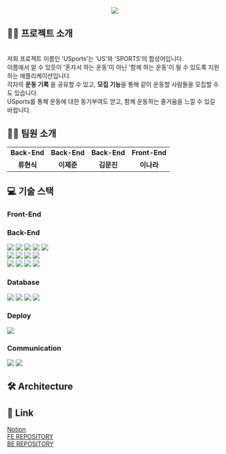 <div align=center>
  <img src="https://github.com/AnonymousZB14/USports_BE/assets/108650920/8c530b03-ab59-4713-9a39-966586e58a46"/>
</div>

<!--# ⚽ USports 🏋-->


## 🧑‍🏫 프로젝트 소개
<br/>
저희 프로젝트 이름인 'USports'는 'US'와 'SPORTS'의 합성어입니다.<br/>
이름에서 알 수 있듯이 '혼자서 하는 운동'이 아닌 '함께 하는 운동'이 될 수 있도록 지원하는 애플리케이션입니다. <br/>
각자의 <strong>운동 기록</strong> 을 공유할 수 있고,
<strong>모집 기능</strong>을 통해 같이 운동할 사람들을 모집할 수도 있습니다.<br/>
USports를 통해 운동에 대한 동기부여도 얻고, 함께 운동하는 즐거움을 느낄 수 있길 바랍니다.


## 🧑‍💻 팀원 소개
<div align=center>
  
|  |  |  |  |
|:---:|:---:|:---:|:---:|
|**Back-End**|**Back-End**|**Back-End**|**Front-End**|
|**류현식**|**이제준**|**김문진**|**이나라**|

</div>

## 💻 기술 스택

### Front-End


### Back-End

<img src="https://img.shields.io/badge/java-007396?&logo=java&logoColor=white"> <img src="https://img.shields.io/badge/spring-6DB33F?&logo=spring&logoColor=white"> <img src="https://img.shields.io/badge/gradle-02303A?&logo=gradle&logoColor=white"> 
<img src="https://img.shields.io/badge/springboot-6DB33F?&logo=springboot&logoColor=white"> 
<img src="https://img.shields.io/badge/JWT-000000?logo=jsonwebtokens&logoColor=white"> <br/>
<img src="https://img.shields.io/badge/Spring Security-6DB33F?&logo=Spring Security&logoColor=white"> <img src="https://img.shields.io/badge/OAUTH2-EC1C24?&logo=OAUTH2&logoColor=white"> 
<img src="https://img.shields.io/badge/Spring JPA-6DB33F?&logo=Spring JPA&logoColor=white"> <img src="https://img.shields.io/badge/SSE-160b7a?logo=SSE&logoColor=white"> <br/>
<img src="https://img.shields.io/badge/Websocket-cc8812?logo=Websocket&logoColor=white"> <img src="https://img.shields.io/badge/STOMP-d10606?logo=STOMP&logoColor=white"> <img src="https://img.shields.io/badge/Rabbitmq-FF6600?logo=rabbitmq&logoColor=white">
<img src="https://img.shields.io/badge/Docker-2496ED?logo=Docker&logoColor=white">


### Database

<img src="https://img.shields.io/badge/mariaDB-003545?logo=mariaDB&logoColor=white"> <img src="https://img.shields.io/badge/redis-%23DD0031.svg?logo=redis&logoColor=white"> <img src="https://img.shields.io/badge/mongoDB-47A248?logo=MongoDB&logoColor=white">
<img src="https://img.shields.io/badge/Amazon S3-569A31?&logo=Amazon S3&logoColor=white"> 

### Deploy

<img src="https://img.shields.io/badge/Amazon EC2-FF9900?&logo=Amazon EC2&logoColor=white">

### Communication

<img src="https://img.shields.io/badge/Slack-4A154B?logo=Slack&logoColor=white"> <img src="https://img.shields.io/badge/Notion-000000?logo=Notion&logoColor=white">


## 🛠 Architecture 


## 🔗 Link

[Notion](https://gleaming-canid-70b.notion.site/USPORTS-SNS-c10174ce56d7451094935fc9d4b4765f?pvs=4)<br/>
[FE REPOSITORY](https://github.com/AnonymousZB14/USports_FE)<br/>
[BE REPOSITORY](https://github.com/AnonymousZB14/USports_BE)
